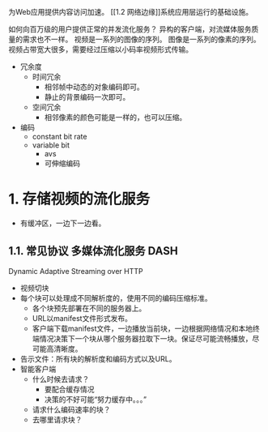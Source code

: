 为Web应用提供内容访问加速。
[[1.2 网络边缘]]系统应用层运行的基础设施。

如何向百万级的用户提供正常的并发流化服务？
异构的客户端，对流媒体服务质量的需求也不一样。
视频是一系列的图像的序列。
图像是一系列的像素的序列。
视频占带宽大很多，需要经过压缩以小码率视频形式传输。
- 冗余度
	- 时间冗余
		- 相邻帧中动态的对象编码即可。
		- 静止的背景编码一次即可。
	- 空间冗余
		- 相邻像素的颜色可能是一样的，也可以压缩。
- 编码
	- constant bit rate
	- variable bit
		- avs
		- 可伸缩编码
# 1. 存储视频的流化服务
- 有缓冲区，一边下一边看。
## 1.1. 常见协议 多媒体流化服务 DASH
Dynamic Adaptive Streaming over HTTP
- 视频切块
- 每个块可以处理成不同解析度的，使用不同的编码压缩标准。
	- 各个块预先部署在不同的服务器上。
	- URL以manifest文件形式发布。
	- 客户端下载manifest文件，一边播放当前块，一边根据网络情况和本地终端情况决策下一个块从哪个服务器拉取下一块。保证尽可能流畅播放，尽可能高清晰度。
- 告示文件：所有块的解析度和编码方式以及URL。
- 智能客户端
	- 什么时候去请求？
		- 要配合缓存情况
		- 决策的不好可能“努力缓存中。。。”
	- 请求什么编码速率的块？
	- 去哪里请求块？
# 